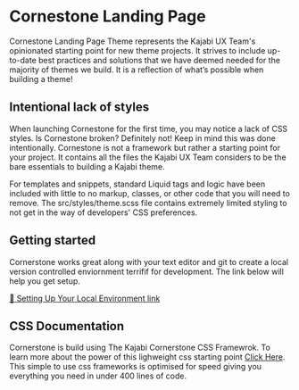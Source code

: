 # Cornestone Landing Page

Cornestone Landing Page Theme represents the Kajabi UX Team's opinionated starting point for new theme projects. It strives to include up-to-date best practices and solutions that we have deemed needed for the majority of themes we build. It is a reflection of what’s possible when building a theme!

## Intentional lack of styles

When launching Cornestone for the first time, you may notice a lack of CSS styles. Is Cornestone broken? Definitely not! Keep in mind this was done intentionally. Cornestone is not a framework but rather a starting point for your project. It contains all the files the Kajabi UX Team considers to be the bare essentials to building a Kajabi theme.

For templates and snippets, standard Liquid tags and logic have been included with little to no markup, classes, or other code that you will need to remove. The src/styles/theme.scss file contains extremely limited styling to not get in the way of developers' CSS preferences.

## Getting started

Cornerstone works great along with your text editor and git to create a local version controlled enviornment terrifif for development. The link below will help you get setup.

[🚀 Setting Up Your Local Environment link](https://theme-developers.kajabi.com/docs/4sm4oc5obnzg4orgyanoe4)

## CSS Documentation

Cornerstone is build using The Kajabi Cornerstone CSS Framewrok. To learn more about the power of this lighweight css starting point [Click Here](https://www.kajabicornerstone.com/). This simple to use css frameworks is optimised for speed giving you everything you need in under 400 lines of code.
